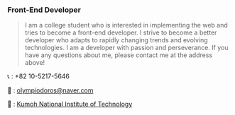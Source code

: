 ### Front-End Developer



> I am a college student who is interested in implementing the web and tries to become a front-end developer.
> I strive to become a better developer who adapts to rapidly changing trends and evolving technologies.
> I am a developer with passion and perseverance. If you have any questions about me, please contact me at the address above!



📞 : +82 10-5217-5646

📩 : olympiodoros@naver.com

🏫 : [Kumoh National Institute of Technology](https://www.kumoh.ac.kr/ko/index.do)

